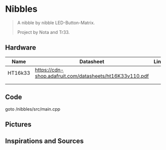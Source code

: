 # Nibbles

> A nibble by nibble LED-Button-Matrix. 
>
> Project by Nota and Tr33. 



## Hardware

| Name    | Datasheet                                                | Links |
| ------- | -------------------------------------------------------- | ----- |
| HT16k33 | https://cdn-shop.adafruit.com/datasheets/ht16K33v110.pdf |       |
|         |                                                          |       |
|         |                                                          |       |

## Code

goto /nibbles/src/main.cpp

## Pictures





## Inspirations and Sources